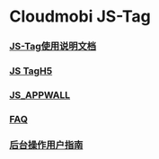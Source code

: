 # Cloudmobi JS-Tag

### [JS-Tag使用说明文档](./JSTAG.cn.md)

### [JS TagH5](./JSTAGH5.cn.md)

### [JS_APPWALL](./JSAPPWALL.cn.md)

### [FAQ](./JSTAG_FAQ.cn.md)

### [后台操作用户指南](./CloudmobiSSPUserGuide-JSTAG.pdf)
